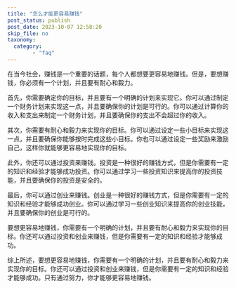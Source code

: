 ```yaml
---
title: "怎么才能更容易赚钱"
post_status: publish
post_date: 2023-10-07 12:58:20
skip_file: no
taxonomy:
  category:
        - "faq"
---
```


在当今社会，赚钱是一个重要的话题，每个人都想要更容易地赚钱。但是，要想赚钱，你必须有一个计划，并且要有耐心和毅力。

首先，你需要确定你的目标，并且要有一个明确的计划来实现它。你可以通过制定一个财务计划来实现这一点，并且要确保你的计划是可行的。你可以通过计算你的收入和支出来制定一个财务计划，并且要确保你的支出不会超过你的收入。

其次，你需要有耐心和毅力来实现你的目标。你可以通过设定一些小目标来实现这一点，并且要确保你能够按时完成这些小目标。你也可以通过设定一些奖励来激励自己，这样你就能够更容易地实现你的目标。

此外，你还可以通过投资来赚钱。投资是一种很好的赚钱方式，但是你需要有一定的知识和经验才能够成功投资。你可以通过学习一些投资知识来提高你的投资技能，并且要确保你的投资是安全的。

最后，你可以通过创业来赚钱。创业是一种很好的赚钱方式，但是你需要有一定的知识和经验才能够成功创业。你可以通过学习一些创业知识来提高你的创业技能，并且要确保你的创业是可行的。

要想更容易地赚钱，你需要有一个明确的计划，并且要有耐心和毅力来实现你的目标。你还可以通过投资和创业来赚钱，但是你需要有一定的知识和经验才能够成功。

综上所述，要想更容易地赚钱，你需要有一个明确的计划，并且要有耐心和毅力来实现你的目标。你还可以通过投资和创业来赚钱，但是你需要有一定的知识和经验才能够成功。只有通过努力，你才能够更容易地赚钱。
